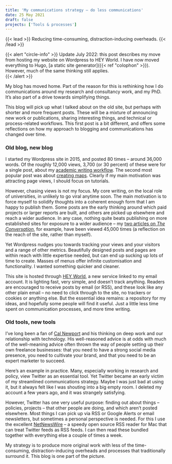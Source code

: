 ```yaml
---
title: 'My communications strategy – do less communications'
date: 25 May 2021
draft: false
projects: ['Tools & processes']
---
```


{{< lead >}} Reducing time-consuming, distraction-inducing overheads. {{< /lead >}}

{{< alert "circle-info" >}}
Update July 2022: this post describes my move from hosting my website on Wordpress to HEY World. I have now moved everything to Hugo, [a static site generator]({{< ref "colophon" >}}). However, much of the same thinking still applies.  
{{< /alert >}}

My blog has moved home. Part of the reason for this is rethinking how I do communications around my research and consultancy work, and my PhD. It’s also part of a drive towards simplifying things.

This blog will pick up what I talked about on the old site, but perhaps with shorter and more frequent posts. These will be a mixture of announcing new work or publications, sharing interesting things, and technical or process-related workflows. This first post is a bit different, and offers some reflections on how my approach to blogging and communications has changed over time.

### Old blog, new blog
I started my Wordpress site in 2015, and posted 80 times – around 36,000 words. Of the roughly 12,000 views, 3,700 (or 30 percent) of these were for a single post, about my [academic writing workflow](https://ransomjc.wordpress.com/2018/02/02/academic-writing-workflow/). The second most popular post was about [creating maps](https://ransomjc.wordpress.com/2017/04/21/create-print-quality-maps/). Clearly if my main motivation was attracting page views, I should focus on tutorials.

However, chasing views is not my focus. My core writing, on the local role of universities, in unlikely to go viral anytime soon. The main motivation is to force myself to solidify thoughts into a coherent enough form that I am happy to publish them. Some posts are the early thinking around which paid projects or larger reports are built, and others are picked up elsewhere and reach a wider audience. In any case, nothing quite beats publishing on more established sites for exposure to a wider audience – my [two articles on _The Conversation_](https://theconversation.com/profiles/james-ransom-343863/articles), for example, have been viewed 45,000 times (a reflection on the reach of the site, rather than myself).

Yet Wordpress nudges you towards tracking your views and your visitors and a range of other metrics. Beautifully designed posts and pages are within reach with little expertise needed, but can end up sucking up lots of time to create. Masses of menus offer infinite customisation and functionality. I wanted something quicker and cleaner.

This site is hosted through [HEY World](https://www.hey.com/world/), a new service linked to my email account. It is lighting fast, very simple, and doesn’t track anything. Readers are encouraged to receive posts by email (or RSS), and these look like any other plain email – no need to click through to the site, no trackers or cookies or anything else. But the essential idea remains: a repository for my ideas, and hopefully some people will find it useful. Just a little less time spent on communication processes, and more time writing.

### Old tools, new tools
I’ve long been a fan of [Cal Newport](https://www.calnewport.com/about/) and his thinking on deep work and our relationship with technology. His well-reasoned advice is at odds with much of the well-meaning advice often thrown the way of people setting up their own freelance businesses: that you need to have a strong social media presence, you need to cultivate your brand, and that you need to be an expert marketer to succeed.

Here’s an example in practice. Many, especially working in research and policy, view Twitter as an essential tool. Yet Twitter became an early victim of my streamlined communications strategy. Maybe I was just bad at using it, but it always felt like I was shouting into a big empty room. I deleted my account a few years ago, and it was strangely satisfying.

However, Twitter has one very useful purpose: finding out about things – policies, projects – that other people are doing, and which aren’t posted elsewhere. Most things I can pick up via RSS or Google Alerts or email newsletters, but sometimes a personal perspective is needed. For this I use the excellent [NetNewsWire](https://netnewswire.com) – a speedy open source RSS reader for Mac that can treat Twitter feeds as RSS feeds. I can then read these bundled together with everything else a couple of times a week.

My strategy is to produce more original work with less of the time-consuming, distraction-inducing overheads and processes that traditionally surround it. This blog is one part of the picture.